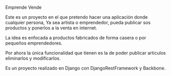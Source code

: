 Emprende Vende


Este es un proyecto en el que pretendo hacer una aplicación donde cualquier persona,
Ya sea artista o emprendedor, pueda publicar sos productos y ponerlos a la venta en internet.

La idea es enfocada a productos fabricados de forma casera o por pequeños emprendedores.

Por ahora la única funcionalidad que tienen es la de poder publicar articulos eliminarlos y modificarlos.

Es un proyecto realizado en Django con DjangoRestFramework y Backbone.

